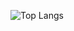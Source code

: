  ![Top Langs](https://github-readme-stats.vercel.app/api/top-langs/?username=yarexmarvin&hide=javascript,css,scss,html&theme=tokyonight)

